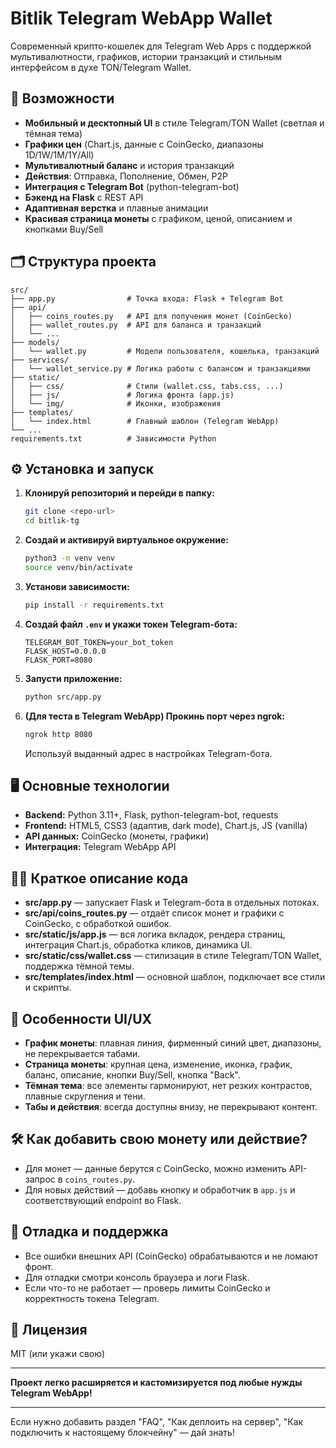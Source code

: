# Bitlik Telegram WebApp Wallet

Современный крипто-кошелек для Telegram Web Apps с поддержкой мультивалютности, графиков, истории транзакций и стильным интерфейсом в духе TON/Telegram Wallet.

## 🚀 Возможности

- **Мобильный и десктопный UI** в стиле Telegram/TON Wallet (светлая и тёмная тема)
- **Графики цен** (Chart.js, данные с CoinGecko, диапазоны 1D/1W/1M/1Y/All)
- **Мультивалютный баланс** и история транзакций
- **Действия**: Отправка, Пополнение, Обмен, P2P
- **Интеграция с Telegram Bot** (python-telegram-bot)
- **Бэкенд на Flask** с REST API
- **Адаптивная верстка** и плавные анимации
- **Красивая страница монеты** с графиком, ценой, описанием и кнопками Buy/Sell

## 🗂️ Структура проекта

```
src/
├── app.py                # Точка входа: Flask + Telegram Bot
├── api/
│   ├── coins_routes.py   # API для получения монет (CoinGecko)
│   ├── wallet_routes.py  # API для баланса и транзакций
│   └── ...
├── models/
│   └── wallet.py         # Модели пользователя, кошелька, транзакций
├── services/
│   └── wallet_service.py # Логика работы с балансом и транзакциями
├── static/
│   ├── css/              # Стили (wallet.css, tabs.css, ...)
│   ├── js/               # Логика фронта (app.js)
│   └── img/              # Иконки, изображения
├── templates/
│   └── index.html        # Главный шаблон (Telegram WebApp)
└── ...
requirements.txt          # Зависимости Python
```

## ⚙️ Установка и запуск

1. **Клонируй репозиторий и перейди в папку:**
   ```bash
   git clone <repo-url>
   cd bitlik-tg
   ```

2. **Создай и активируй виртуальное окружение:**
   ```bash
   python3 -m venv venv
   source venv/bin/activate
   ```

3. **Установи зависимости:**
   ```bash
   pip install -r requirements.txt
   ```

4. **Создай файл `.env` и укажи токен Telegram-бота:**
   ```
   TELEGRAM_BOT_TOKEN=your_bot_token
   FLASK_HOST=0.0.0.0
   FLASK_PORT=8080
   ```

5. **Запусти приложение:**
   ```bash
   python src/app.py
   ```

6. **(Для теста в Telegram WebApp) Прокинь порт через ngrok:**
   ```bash
   ngrok http 8080
   ```
   Используй выданный адрес в настройках Telegram-бота.

## 🖥️ Основные технологии

- **Backend:** Python 3.11+, Flask, python-telegram-bot, requests
- **Frontend:** HTML5, CSS3 (адаптив, dark mode), Chart.js, JS (vanilla)
- **API данных:** CoinGecko (монеты, графики)
- **Интеграция:** Telegram WebApp API

## 🧑‍💻 Краткое описание кода

- **src/app.py** — запускает Flask и Telegram-бота в отдельных потоках.
- **src/api/coins_routes.py** — отдаёт список монет и графики с CoinGecko, с обработкой ошибок.
- **src/static/js/app.js** — вся логика вкладок, рендера страниц, интеграция Chart.js, обработка кликов, динамика UI.
- **src/static/css/wallet.css** — стилизация в стиле Telegram/TON Wallet, поддержка тёмной темы.
- **src/templates/index.html** — основной шаблон, подключает все стили и скрипты.

## 📝 Особенности UI/UX

- **График монеты**: плавная линия, фирменный синий цвет, диапазоны, не перекрывается табами.
- **Страница монеты**: крупная цена, изменение, иконка, график, баланс, описание, кнопки Buy/Sell, кнопка "Back".
- **Тёмная тема**: все элементы гармонируют, нет резких контрастов, плавные скругления и тени.
- **Табы и действия**: всегда доступны внизу, не перекрывают контент.

## 🛠️ Как добавить свою монету или действие?

- Для монет — данные берутся с CoinGecko, можно изменить API-запрос в `coins_routes.py`.
- Для новых действий — добавь кнопку и обработчик в `app.js` и соответствующий endpoint во Flask.

## 🐞 Отладка и поддержка

- Все ошибки внешних API (CoinGecko) обрабатываются и не ломают фронт.
- Для отладки смотри консоль браузера и логи Flask.
- Если что-то не работает — проверь лимиты CoinGecko и корректность токена Telegram.

## 📄 Лицензия

MIT (или укажи свою)

---

**Проект легко расширяется и кастомизируется под любые нужды Telegram WebApp!**

---

Если нужно добавить раздел "FAQ", "Как деплоить на сервер", "Как подключить к настоящему блокчейну" — дай знать! 